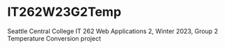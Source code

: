 # IT262W23G2Temp
Seattle Central College IT 262 Web Applications 2, Winter 2023, Group 2 Temperature Conversion project
